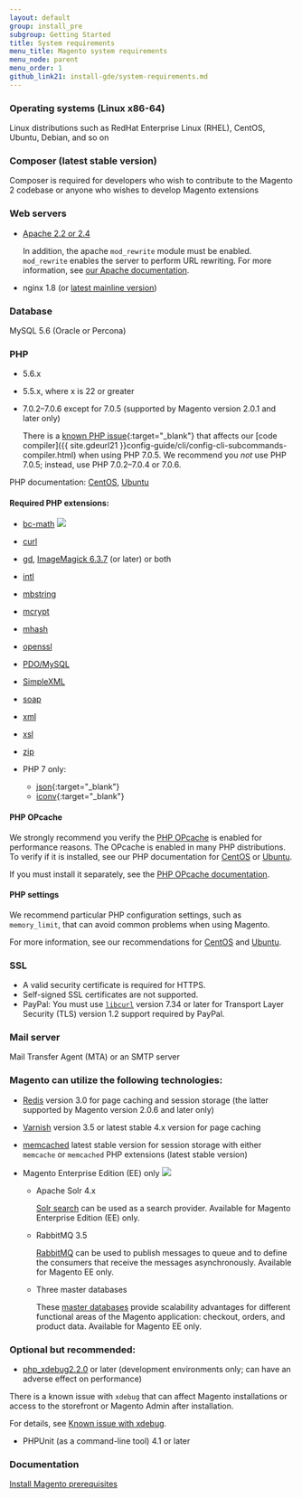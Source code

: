 ```yaml
---
layout: default
group: install_pre
subgroup: Getting Started
title: System requirements
menu_title: Magento system requirements
menu_node: parent
menu_order: 1
github_link21: install-gde/system-requirements.md
---
```


### Operating systems (Linux x86-64)

Linux distributions such as RedHat Enterprise Linux (RHEL), CentOS, Ubuntu, Debian, and so on

### Composer (latest stable version)
Composer is required for developers who wish to contribute to the Magento 2 codebase or anyone who wishes to develop Magento extensions

### Web servers
*	<a href="http://httpd.apache.org/download.cgi" target="_blank">Apache 2.2 or 2.4</a>
	
	In addition, the apache `mod_rewrite` module must be enabled. `mod_rewrite` enables the server to perform URL rewriting. For more information, see <a href="{{ site.gdeurl21 }}install-gde/prereq/apache.html">our Apache documentation</a>.
*	nginx 1.8 (or <a href="http://nginx.org/en/linux_packages.html#mainline" target="_blank">latest mainline version</a>)

### Database

MySQL 5.6 (Oracle or Percona)
	
### PHP 

*	5.6.x
*	5.5.x, where x is 22 or greater
*	7.0.2&ndash;7.0.6 except for 7.0.5 (supported by Magento version 2.0.1 and later only)

	There is a [known PHP issue](https://bugs.php.net/bug.php?id=71914){:target="_blank"} that affects our [code compiler]({{ site.gdeurl21 }}config-guide/cli/config-cli-subcommands-compiler.html) when using PHP 7.0.5. We recommend you *not* use PHP 7.0.5; instead, use PHP 7.0.2&ndash;7.0.4 or 7.0.6.

PHP documentation: <a href="{{ site.gdeurl21 }}install-gde/prereq/php-centos.html" target="_blank">CentOS</a>, <a href="{{ site.gdeurl21 }}install-gde/prereq/php-ubuntu.html" target="_blank">Ubuntu</a>

#### Required PHP extensions:

*	<a href="http://php.net/manual/en/book.bc.php" target="_blank">bc-math</a> <img src="{{ site.baseurl }}common/images/ee-only_small.png">
*	<a href="http://php.net/manual/en/book.curl.php" target="_blank">curl</a>
*	<a href="http://php.net/manual/en/book.image.php" target="_blank">gd</a>, <a href="http://php.net/manual/en/book.imagick.php" target="_blank">ImageMagick 6.3.7</a> (or later) or both
*	<a href="http://php.net/manual/en/book.intl.php" target="_blank">intl</a>
*	<a href="http://php.net/manual/en/book.mbstring.php" target="_blank">mbstring</a>
*	<a href="http://php.net/manual/en/book.mcrypt.php" target="_blank">mcrypt</a>
*	<a href="http://php.net/manual/en/book.mhash.php" target="_blank">mhash</a>
*	<a href="http://php.net/manual/en/book.openssl.php" target="_blank">openssl</a>
*	<a href="http://php.net/manual/en/ref.pdo-mysql.php" target="_blank">PDO/MySQL</a>
*	<a href="http://php.net/manual/en/book.simplexml.php" target="_blank">SimpleXML</a>
*	<a href="http://php.net/manual/en/book.soap.php" target="_blank">soap</a>
*	<a href="http://php.net/manual/en/book.xml.php" target="_blank">xml</a>
*	<a href="http://php.net/manual/en/book.xsl.php" target="_blank">xsl</a>
*	<a href="http://php.net/manual/en/book.zip.php" target="_blank">zip</a> 
*	PHP 7 only: 

	*	[json](http://php.net/manual/en/book.json.php){:target="_blank"}
	*	[iconv](http://php.net/manual/en/book.iconv.php){:target="_blank"}

#### PHP OPcache
We strongly recommend you verify the  <a href="http://php.net/manual/en/intro.opcache.php" target="_blank">PHP OPcache</a> is enabled for performance reasons. The OPcache is enabled in many PHP distributions. To verify if it is installed, see our PHP documentation for <a href="{{ site.gdeurl21 }}install-gde/prereq/php-centos.html" target="_blank">CentOS</a> or <a href="{{ site.gdeurl21 }}install-gde/prereq/php-ubuntu.html" target="_blank">Ubuntu</a>.

If you must install it separately, see the <a href="http://php.net/manual/en/opcache.setup.php" target="_blank">PHP OPcache documentation</a>.

#### PHP settings
We recommend particular PHP configuration settings, such as `memory_limit`, that can avoid common problems when using Magento.

For more information, see our recommendations for <a href="{{ site.gdeurl21 }}install-gde/prereq/php-centos.html#instgde-prereq-timezone">CentOS</a> and <a href="{{ site.gdeurl21 }}install-gde/prereq/php-ubuntu.html#instgde-prereq-timezone">Ubuntu</a>. 

### SSL
*	A valid security certificate is required for HTTPS.
*	Self-signed SSL certificates are not supported.
*	PayPal: You must use <a href="{{ site.gdeurl21 }}install-gde/system-requirements_tls1-2.html">`libcurl`</a> version 7.34 or later for Transport Layer Security (TLS) version 1.2 support required by PayPal.

### Mail server
Mail Transfer Agent (MTA) or an SMTP server

### Magento can utilize the following technologies:
*	<a href="{{ site.gdeurl21 }}config-guide/redis/config-redis.html">Redis</a> version 3.0 for page caching and session storage (the latter supported by Magento version 2.0.6 and later only)
*	<a href="{{ site.gdeurl21 }}config-guide/varnish/config-varnish.html">Varnish</a> version 3.5 or latest stable 4.x version for page caching
*	<a href="{{ site.gdeurl21 }}config-guide/memcache/memcache.html">memcached</a> latest stable version for session storage with either `memcache` or `memcached` PHP extensions (latest stable version)

*	Magento Enterprise Edition (EE) only <img src="{{ site.baseurl }}common/images/ee-only_small.png">

	*   Apache Solr 4.x
 
    	<a href="{{ site.gdeurl21 }}config-guide/solr/solr-overview.html">Solr search</a> can be used as a search provider. Available for Magento Enterprise Edition (EE) only.

	*	RabbitMQ 3.5

		<a href="{{ site.gdeurl21 }}config-guide/mq/rabbitmq-overview.html">RabbitMQ</a> can be used to publish messages to queue and to define the consumers that receive the messages asynchronously. Available for Magento EE only.

	*	Three master databases 

		These <a href="{{ site.gdeurl21 }}config-guide/multi-master/multi-master.html">master databases</a> provide scalability advantages for different functional areas of the Magento application: checkout, orders, and product data. Available for Magento EE only.

### Optional but recommended:

*	<a href="http://xdebug.org/download.php" target="_blank">php_xdebug2.2.0</a> or later (development environments only; can have an adverse effect on performance)

<div class="bs-callout bs-callout-info" id="info">
	<p>There is a known issue with <code>xdebug</code> that can affect Magento installations or access to the storefront or Magento Admin after installation.</p>
	<p>For details, see <a href="{{ site.gdeurl21 }}install-gde/trouble/tshoot_install-issues.html#known-devbeta-xdebug">Known issue with xdebug</a>.</p>
</div>

*	PHPUnit (as a command-line tool) 4.1 or later

### Documentation

<a href="{{ site.gdeurl21 }}install-gde/prereq/prereq-overview.html">Install Magento prerequisites</a>
